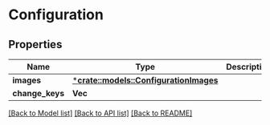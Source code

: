 # Configuration

## Properties

Name | Type | Description | Notes
------------ | ------------- | ------------- | -------------
**images** | [***crate::models::ConfigurationImages**](configuration_Images.md) |  | [optional] 
**change_keys** | **Vec<String>** |  | [optional] 

[[Back to Model list]](../README.md#documentation-for-models) [[Back to API list]](../README.md#documentation-for-api-endpoints) [[Back to README]](../README.md)


